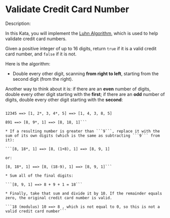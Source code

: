 # Validate Credit Card Number
Description:

In this Kata, you will implement the [Luhn Algorithm](http://en.wikipedia.org/wiki/Luhn_algorithm), which is used to help validate credit card numbers.

Given a positive integer of up to 16 digits, return ```true``` if it is a valid credit card number, and ```false``` if it is not.

Here is the algorithm:

* Double every other digit, scanning **from right to left**, starting from the second digit (from the right).

Another way to think about it is: if there are an **even** number of digits, double every other digit starting with the **first**; if there are an **odd** number of digits, double every other digit starting with the **second**:

```1714 ==> [1*, 7, 1*, 4] ==> [2, 7, 2, 4]

12345 ==> [1, 2*, 3, 4*, 5] ==> [1, 4, 3, 8, 5]

891 ==> [8, 9*, 1] ==> [8, 18, 1]```

* If a resulting number is greater than ```9```, replace it with the sum of its own digits (which is the same as subtracting ```9``` from it):

```[8, 18*, 1] ==> [8, (1+8), 1] ==> [8, 9, 1]

or:

[8, 18*, 1] ==> [8, (18-9), 1] ==> [8, 9, 1]```

* Sum all of the final digits:

```[8, 9, 1] ==> 8 + 9 + 1 = 18```

* Finally, take that sum and divide it by 10. If the remainder equals zero, the original credit card number is valid.

```18 (modulus) 10 ==> 8 , which is not equal to 0, so this is not a valid credit card number```

